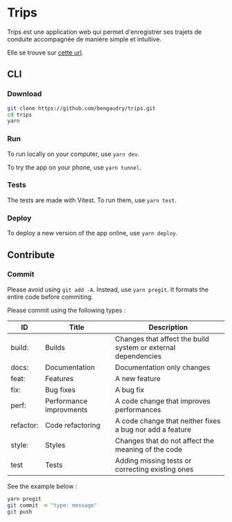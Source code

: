 # Trips

Trips est une application web qui permet d'enregistrer ses trajets de conduite accompagnée de manière simple et intuitive. 

Elle se trouve sur [cette url](https://tripsapp.web.app).

## CLI

### Download

```sh
git clone https://github.com/bengaudry/trips.git
cd trips
yarn 
```

### Run

To run locally on your computer, use `yarn dev`.

To try the app on your phone, use `yarn tunnel`. 

### Tests

The tests are made with Vitest. To run them, use `yarn test`.

### Deploy

To deploy a new version of the app online, use `yarn deploy`.

## Contribute
### Commit 

Please avoid using `git add -A`. Instead, use `yarn pregit`. It formats the entire code before commiting.

Please commit using the following types :

| ID        | Title                   | Description                                                   |
|-----------|-------------------------|---------------------------------------------------------------|
| build:    | Builds                  | Changes that affect the build system or external dependencies |
| docs:     | Documentation           | Documentation only changes                                    |
| feat:     | Features                | A new feature                                                 |
| fix:      | Bug fixes               | A bug fix                                                     |
| perf:     | Performance improvments | A code change that improves performances                      |
| refactor: | Code refactoring        | A code change that neither fixes a bug nor add a feature      |
| style:    | Styles                  | Changes that do not affect the meaning of the code            |
| test      | Tests                   | Adding missing tests or correcting existing ones              |

See the example below :

```sh
yarn pregit
git commit -m "type: message"
git push
```